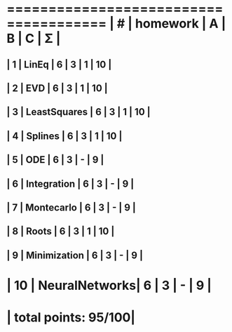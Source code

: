  ======================================
| #  | homework      | A | B | C | Σ  |
 ======================================
| 1  | LinEq         | 6 | 3 | 1 | 10 |
---------------------------------------
| 2  | EVD           | 6 | 3 | 1 | 10 |
---------------------------------------
| 3  | LeastSquares  | 6 | 3 | 1 | 10 |
---------------------------------------
| 4  | Splines       | 6 | 3 | 1 | 10 |
---------------------------------------
| 5  | ODE           | 6 | 3 | - | 9  |
---------------------------------------
| 6  | Integration   | 6 | 3 | - | 9  |
---------------------------------------
| 7  | Montecarlo    | 6 | 3 | - | 9  |
---------------------------------------
| 8  | Roots         | 6 | 3 | 1 | 10 |
---------------------------------------
| 9  | Minimization  | 6 | 3 | - | 9  |
---------------------------------------
| 10 | NeuralNetworks| 6 | 3 | - | 9  |
 ======================================
|                 total points: 95/100|
 ======================================
